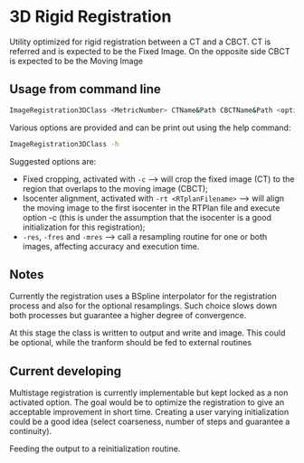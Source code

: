 # 3D Rigid Registration

Utility optimized for rigid registration between a CT and a CBCT.
CT is referred and is expected to be the Fixed Image. On the opposite side CBCT is expected to be the Moving Image

## Usage from command line

```bash
ImageRegistration3DClass <MetricNumber> CTName&Path CBCTName&Path <options>
```
Various options are provided and can be print out using the help command:

```bash
ImageRegistration3DClass -h
```

Suggested options are:
- Fixed cropping, activated with `-c` --> will crop the fixed image (CT) to the region that overlaps to the moving image (CBCT);
- Isocenter alignment, activated with `-rt <RTplanFilename>` --> will align the moving image to the first isocenter in the RTPlan file and execute option -c (this is under the assumption that the isocenter is a good initialization for this registration);
- `-res`, `-fres` and `-mres` --> call a resampling routine for one or both images, affecting accuracy and execution time.

## Notes

Currently the registration uses a BSpline interpolator for the registration process and also for the optional resamplings. Such choice slows down both processes but guarantee a higher degree of convergence.

At this stage the class is written to output and write and image. This could be optional, while the tranform should be fed to external routines

## Current developing

Multistage registration is currently implementable but kept locked as a non activated option. The goal would be to optimize the registration to give an acceptable improvement in short time. Creating a user varying initialization could be a good idea (select coarseness, number of steps and guarantee a continuity).

Feeding the output to a reinitialization routine.
